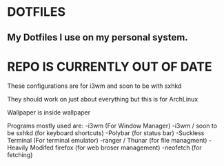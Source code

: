 # DOTFILES
## My Dotfiles I use on my personal system.
# REPO IS CURRENTLY OUT OF DATE

These configurations are for i3wm and soon to be with sxhkd

They should work on just about everything but this is for ArchLinux

Wallpaper is inside wallpaper

Programs mostly used are:
-i3wm (For Window Manager)
-i3wm / soon to be sxhkd (for keyboard shortcuts)
-Polybar (for status bar)
-Suckless Terminal (For terminal emulator)
-ranger / Thunar (for file managment)
-Heavily Modifed firefox (for web broser management)
-neofetch (for fetching)